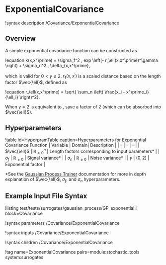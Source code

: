 # ExponentialCovariance

!syntax description /Covariance/ExponentialCovariance

## Overview

A simple exponential covariance function can be constructed as

!equation
k(x,x^\prime) = \sigma_f^2 \, exp \left(- r_\ell(x,x^\prime)^\gamma \right) + \sigma_n^2 \, \delta_{x,x^\prime},

which is valid for $0 < \gamma \leq 2$. $r_\ell(x,x^\prime)$ is a scaled distance based on the length factor $\vec{\ell}$, defined as

!equation
r_\ell(x,x^\prime) = \sqrt{ \sum_n \left( \frac{x_i - x^\prime_i}{\ell_i} \right)^2}.

When $\gamma = 2$ is equivalent to [](SquaredExponentialCovariance.md), save a factor of $2$ (which can be absorbed into $\vec{\ell}$).

## Hyperparameters

!table id=HyperpramTable caption=Hyperparameters for Exponential Covariance Function
| Variable | Domain| Description |
| - | - | - |
| $\vec{\ell}$ | $\mathbb{R}_{> 0}^n$ | Length factors corresponding to input parameters\* |
| $\sigma_f$ | $\mathbb{R}_{\geq 0}$ | Signal variance\* |
| $\sigma_n$ | $\mathbb{R}_{\geq 0}$ | Noise variance\* |
| $\gamma$ | $(0,2]$ | Exponential factor |

\*See the [Gaussian Process Trainer](GaussianProcessTrainer.md) documentation for more in depth explanation of $\vec{\ell}$, $\sigma_f$, and $\sigma_n$ hyperparameters.

## Example Input File Syntax

!listing test/tests/surrogates/gaussian_process/GP_exponential.i block=Covariance

!syntax parameters /Covariance/ExponentialCovariance

!syntax inputs /Covariance/ExponentialCovariance

!syntax children /Covariance/ExponentialCovariance

!tag name=ExponentialCovariance pairs=module:stochastic_tools system:surrogates

